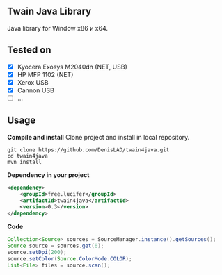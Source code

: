 ## Twain Java Library
Java library for Window x86 и x64. 

## Tested on
- [x] Kyocera Exosys M2040dn (NET, USB)
- [x] HP MFP 1102 (NET)
- [x] Xerox USB
- [x] Cannon USB
- [ ] ...

## Usage
**Compile and install**
Clone project and install in local repository.

```shell
git clone https://github.com/DenisLAD/twain4java.git
cd twain4java
mvn install
```

**Dependency in your project**
```xml
<dependency>
    <groupId>free.lucifer</groupId>
    <artifactId>twain4java</artifactId>
    <version>0.3</version>
</dependency>

```
**Code**
```java
Collection<Source> sources = SourceManager.instance().getSources();
Source source = sources.get(0);
source.setDpi(200);
source.setColor(Source.ColorMode.COLOR);
List<File> files = source.scan();
```
